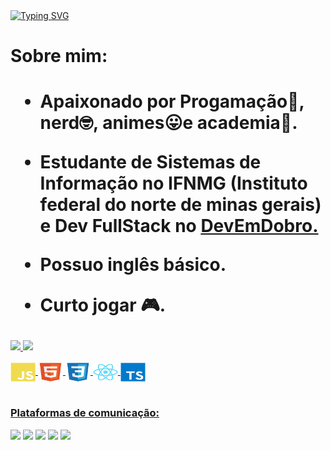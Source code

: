 <div>
 <a href="https://git.io/typing-svg"><img src="https://readme-typing-svg.demolab.com?font=Fira+Code&size=23&pause=1000&width=435&lines=Bem+vindo(a)+ao+meu+Perfil%F0%9F%98%81" alt="Typing SVG" /></a>
</div>

<div>
 <h1>Sobre mim:<h1/>
  <ul>
   <li><p>Apaixonado por Progamação👾, nerd🤓, animes😛e academia💪.<p/></li>
   <li><p>Estudante de Sistemas de Informação no IFNMG (Instituto federal do norte de minas gerais) e Dev FullStack no <a href="https://github.com/devemdobro">DevEmDobro.</a><p/></li>
   <li><p>Possuo inglês básico.<p/></li>
   <li><p>Curto jogar 🎮.<p/></li>
  </ul>
</div>

 <div>
   <a href="https://github.com/maikesoares">
   <img height="180em" src="https://github-readme-stats.vercel.app/api?username=maikesoares&show_icons=true&theme=tokyonight&include_all_commits=true&count_private=true"/>
   <img height="180em" src="https://github-readme-stats.vercel.app/api/top-langs/?username=maikesoares&layout=compact&langs_count=6&theme=tokyonight"/>
</div>
    
<div style="display: inline_block"><br>
  <img align="center" alt="Js" height="30" width="40" src="https://raw.githubusercontent.com/devicons/devicon/master/icons/javascript/javascript-plain.svg">
  <img align="center" alt="HTML" height="30" width="40" src="https://raw.githubusercontent.com/devicons/devicon/master/icons/html5/html5-original.svg">
  <img align="center" alt="CSS" height="30" width="40" src="https://raw.githubusercontent.com/devicons/devicon/master/icons/css3/css3-original.svg">
  <img align="center" alt="React" height="30" width="40" src="https://raw.githubusercontent.com/devicons/devicon/master/icons/react/react-original.svg">
  <img align="center" alt="TypeScript" height="30" width="40" src="https://raw.githubusercontent.com/devicons/devicon/master/icons/typescript/typescript-original.svg">
</div>
 
<br>
 
### Plataformas de comunicação:
 
<div> 
  <a href="https://www.youtube.com/@maikesoares3991" target="_blank"><img src="https://img.shields.io/badge/YouTube-FF0000?style=for-the-badge&logo=youtube&logoColor=white" target="_blank"></a>
  <a href="https://instagram.com/maike_soaress" target="_blank"><img src="https://img.shields.io/badge/-Instagram-%23E4405F?style=for-the-badge&logo=instagram&logoColor=white" target="_blank"></a>
  <a href="https://discord.gg/6MhCDdrN" target="_blank"><img src="https://img.shields.io/badge/Discord-7289DA?style=for-the-badge&logo=discord&logoColor=white" target="_blank"></a> 
  <a href="mailto:maikesoares2212@gmail.com"><img src="https://img.shields.io/badge/-Gmail-%23333?style=for-the-badge&logo=gmail&logoColor=white" target="_blank"></a>
  <a href="https://linkedin.com/in/maike-s-449215128" target="_blank"><img src="https://img.shields.io/badge/-LinkedIn-%230077B5?style=for-the-badge&logo=linkedin&logoColor=white" target="_blank"></a>
</div>
